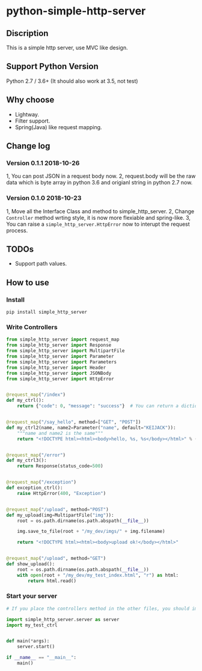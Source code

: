 # python-simple-http-server

## Discription

This is a simple http server, use MVC like design.

## Support Python Version

Python 2.7 / 3.6+ (It should also work at 3.5, not test)

## Why choose

* Lightway.
* Filter support.
* Spring(Java) like request mapping.

## Change log

### Version 0.1.1 2018-10-26

1, You can post JSON in a request body now.
2, request.body will be the raw data which is byte array in python 3.6 and origianl string in python 2.7 now.

### Version 0.1.0 2018-10-23

1, Move all the Interface Class and method to simple_http_server.
2, Change `Controller` method wrting style, it is now more flexiable and spring-like.
3, You can raise a `simple_http_server.HttpError` now to interupt the request process.

## TODOs

* Support path values.

## How to use

### Install

```shell
pip install simple_http_server
```

### Write Controllers

```python
from simple_http_server import request_map
from simple_http_server import Response
from simple_http_server import MultipartFile
from simple_http_server import Parameter
from simple_http_server import Parameters
from simple_http_server import Header
from simple_http_server import JSONBody
from simple_http_server import HttpError


@request_map("/index")
def my_ctrl():
    return {"code": 0, "message": "success"}  # You can return a dictionary, a string or a `simple_http_server.simple_http_server.Response` object.


@request_map("/say_hello", method=["GET", "POST"])
def my_ctrl2(name, name2=Parameter("name", default="KEIJACK")):
    """name and name2 is the same"""
    return "<!DOCTYPE html><html><body>hello, %s, %s</body></html>" % (name, name2)


@request_map("/error")
def my_ctrl3():
    return Response(status_code=500)


@request_map("/exception")
def exception_ctrl():
    raise HttpError(400, "Exception")


@request_map("/upload", method="POST")
def my_upload(img=MultipartFile("img")):
    root = os.path.dirname(os.path.abspath(__file__))

    img.save_to_file(root + "/my_dev/imgs/" + img.filename)

    return "<!DOCTYPE html><html><body>upload ok!</body></html>"


@request_map("/upload", method="GET")
def show_upload():
    root = os.path.dirname(os.path.abspath(__file__))
    with open(root + "/my_dev/my_test_index.html", "r") as html:
        return html.read()
```

### Start your server

```python
# If you place the controllers method in the other files, you should import them here.

import simple_http_server.server as server
import my_test_ctrl


def main(*args):
    server.start()

if __name__ == "__main__":
    main()
```